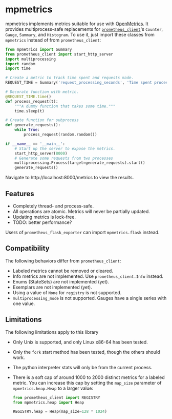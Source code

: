 <!-- SPDX-License-Identifier: LGPL-3.0-only -->
<!-- Copyright (C) 2022 Sean Anderson <seanga2@gmail.com> -->
# mpmetrics

mpmetrics implements metrics suitable for use with
[OpenMetrics](https://github.com/OpenObservability/OpenMetrics). It provides
multiprocess-safe replacements for
[`prometheus_client`](https://github.com/prometheus/client_python)'s `Counter`,
`Gauge`, `Summary`, and `Histogram`. To use it, just import these classes from
`mpmetrics` instead of from `prometheus_client`:

```python
from mpmetrics import Summary
from prometheus_client import start_http_server
import multiprocessing
import random
import time

# Create a metric to track time spent and requests made.
REQUEST_TIME = Summary('request_processing_seconds', 'Time spent processing request')

# Decorate function with metric.
@REQUEST_TIME.time()
def process_request(t):
    """A dummy function that takes some time."""
    time.sleep(t)

# Create function for subprocess
def generate_requests():
    while True:
        process_request(random.random())

if __name__ == '__main__':
    # Start up the server to expose the metrics.
    start_http_server(8000)
    # Generate some requests from two processes
    multiprocessing.Process(target=generate_requests).start()
    generate_requests()
```

Navigate to http://localhost:8000/metrics to view the results.

## Features

* Completely thread- and process-safe.
* All operations are atomic. Metrics will never be partially updated.
* Updating metrics is lock-free.
* TODO: better performance?

Users of `prometheus_flask_exporter` can import `mpmetrics.flask` instead.

## Compatibility

The following behaviors differ from `prometheus_client`:

* Labeled metrics cannot be removed or cleared.
* Info metrics are not implemented. Use `prometheus_client.Info` instead.
* Enums (StateSets) are not implemented (yet).
* Exemplars are not implemented (yet).
* Using a value of `None` for `registry` is not supported.
* `multiprocessing_mode` is not supported. Gauges have a single series with one value.

## Limitations

The following limitations apply to this library

* Only Unix is supported, and only Linux x86-64 has been tested.
* Only the `fork` start method has been tested, though the others should work.
* The python interpreter stats will only be from the current process.
* There is a soft cap of around 1000 to 2000 distinct metrics for a labeled
  metric. You can increase this cap by setting the `map_size` parameter of
  `mpmetrics.heap.Heap` to a larger value:

  ```python
  from prometheus_client import REGISTRY
  from mpmetrics.heap import Heap

  REGISTRY.heap = Heap(map_size=128 * 1024)
  ```

